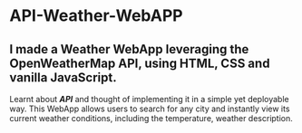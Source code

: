 # API-Weather-WebAPP
I made a Weather WebApp leveraging the OpenWeatherMap API, using HTML, CSS and vanilla JavaScript. 
<br>
---------------------------------------------------------------------------------------------------------------------------------------------------------

Learnt about <B><I>API</B></I> and thought of implementing it in a simple yet deployable way. This WebApp allows users to search for any city and instantly view its current weather conditions, including the temperature, weather description. 
